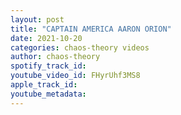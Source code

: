 ```yaml
---
layout: post
title: "CAPTAIN AMERICA AARON ORION"
date: 2021-10-20
categories: chaos-theory videos
author: chaos-theory
spotify_track_id: 
youtube_video_id: FHyrUhf3MS8
apple_track_id: 
youtube_metadata: 
---
```

